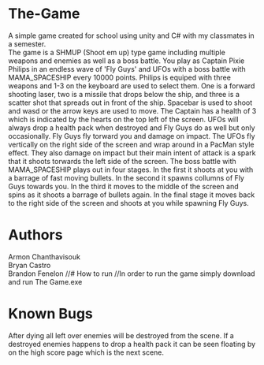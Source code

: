 # The-Game
A simple game created for school using unity and C# with my classmates in a semester.  
The game is a SHMUP (Shoot em up) type game including multiple weapons and enemies as well as a boss battle. You play as Captain Pixie Philips in an endless wave of 'Fly Guys' and UFOs with a boss battle with MAMA_SPACESHIP every 10000 points. Philips is equiped with three weapons and 1-3 on the keyboard are used to select them. One is a forward shooting laser, two is a missile that drops below the ship, and three is a scatter shot that spreads out in front of the ship. Spacebar is used to shoot and wasd or the arrow keys are used to move. The Captain has a health of 3 which is indicated by the hearts on the top left of the screen. UFOs will always drop a health pack when destroyed and Fly Guys do as well but only occasionally. Fly Guys fly torward you and damage on impact. The UFOs fly vertically on the right side of the screen and wrap around in a PacMan style effect. They also damage on impact but their main intent of attack is a spark that it shoots torwards the left side of the screen. The boss battle with MAMA_SPACESHIP plays out in four stages. In the first it shoots at you with a barrage of fast moving bullets. In the second it spawns collumns of Fly Guys towards you. In the third it moves to the middle of the screen and spins as it shoots a barrage of bullets again. In the final stage it moves back to the right side of the screen and shoots at you while spawning Fly Guys.
# Authors
Armon Chanthavisouk  
Bryan Castro  
Brandon Fenelon
//# How to run
//In order to run the game simply download and run The Game.exe
# Known Bugs
After dying all left over enemies will be destroyed from the scene. If a destroyed enemies happens to drop a health pack it can be seen floating by on the high score page which is the next scene.
